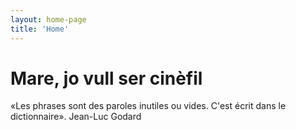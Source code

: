 ```yaml
---
layout: home-page
title: 'Home'
---
```


# Mare, jo vull ser cinèfil

«Les phrases sont des paroles inutiles ou vides. C'est écrit dans le dictionnaire­». Jean-Luc Godard